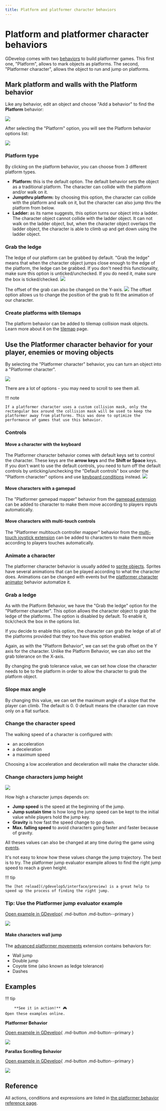 ```yaml
---
title: Platform and platformer character behaviors
---
```

# Platform and platformer character behaviors

GDevelop comes with two [behaviors](/gdevelop5/behaviors) to build platformer games. This first one, "Platform", allows to mark objects as platforms. The second, "Platformer character", allows the object to run and jump on platforms.

## Mark platform and walls with the Platform behavior

Like any behavior, edit an object and choose "Add a behavior" to find the **Platform** behavior:

![](/gdevelop5/behaviors/platformer/pasted/20230304-152923.png)

After selecting the "Platform" option, you will see the Platform behavior options list:

![](/gdevelop5/behaviors/platformer/pasted/20230304-153031.png)

### Platform type

By clicking on the platform behavior, you can choose from 3 different platform types.

* **Platform:** this is the default option. The default behavior sets the object as a traditional platform. The character can collide with the platform and/or walk on it.
* **Jumpthru platform:** by choosing this option, the character can collide with the platform and walk on it, but the character can also jump thru the platform from below.
* **Ladder:** as its name suggests, this option turns our object into a ladder. The character object cannot collide with the ladder object. It can not walk on the ladder object, but, when the character object overlaps the ladder object, the character is able to climb up and get down using the ladder object.

### Grab the ledge
The ledge of our platform can be grabbed by default.  "Grab the ledge" means that when the character object jumps close enough to the edge of the platform, the ledge can be grabbed. If you don't need this functionality, make sure this option is unticked/unchecked. If you do need it, make sure the box is ticked/checked.
![](/gdevelop5/behaviors/ledges-canbe-grabbed-option.png)

The offset of the grab can also be changed on the Y-axis.
![](/gdevelop5/behaviors/grab-offset-option.png)
The offset option allows us to change the position of the grab to fit the animation of our character.

### Create platforms with tilemaps

The platform behavior can be added to tilemap collision mask objects. Learn more about it on the [tilemap](/gdevelop5/objects/tilemap#handle_collisions) page.


## Use the Platformer character behavior for your player, enemies or moving objects

By selecting the "Platformer character" behavior, you can turn an object into a "Platformer character".

![](/gdevelop5/behaviors/platformer/pasted/20230304-153154.png)

There are a lot of options - you may need to scroll to see them all.

!!! note

    If a platformer character uses a custom collision mask, only the rectangular box around the collision mask will be used to keep the platformer away from platforms. This was done to optimize the performance of games that use this behavior.

### Controls

#### Move a character with the keyboard

The Platformer character behavior comes with default keys set to control the character. These keys are the **arrow keys** and the **Shift or Space** keys. If you don't want to use the default controls, you need to turn off the default controls by unticking/unchecking the "Default controls" box under the "Platform character" options and use [keyboard conditions](/gdevelop5/all-features/keyboard) instead.
![](/gdevelop5/behaviors/platformer-defaultcontrols-box.png)

#### Move characters with a gamepad

The "Platformer gamepad mapper" behavior from the [gamepad extension](/gdevelop5/all-features/gamepad) can be added to character to make them move according to players inputs automatically.

#### Move characters with multi-touch controls

The "Platformer multitouch controller mapper" behavior from the [multi-touch joystick extension](/gdevelop5/objects/multitouch-joystick) can be added to characters to make them move according to players touches automatically.

### Animate a character

The platformer character behavior is usually added to [sprite objects](/gdevelop5/objects/sprite). Sprites have several animations that can be played according to what the character does. Animations can be changed with events but the [platformer character animator](/gdevelop5/extensions/platformer-character-animator/reference) behavior automatize it.

### Grab a ledge

As with the Platform Behavior, we have the "Grab the ledge" option for the "Platformer character". This option allows the character object to grab the ledge of the platforms. The option is disabled by default. To enable it, tick/check the box in the options list.

If you decide to enable this option, the character can grab the ledge of all of the platforms provided that they too have this option enabled.

Again, as with the "Platform Behavior", we can set the grab offset on the Y axis for the character. Unlike the Platform Behavior, we can also set the grab tolerance on the X-axis.

By changing the grab tolerance value, we can set how close the character needs to be to the platform in order to allow the character to grab the platform object.

### Slope max angle

By changing this value, we can set the maximum angle of a slope that the player can climb. The default is 0. 0 default means the character can move only on a flat surface.

### Change the character speed

The walking speed of a character is configured with:

- an acceleration
- a deceleration
- a maximum speed

Choosing a low acceleration and deceleration will make the character slide.

### Change characters jump height

![](/gdevelop5/behaviors/platformer/pasted/20230304-153334.png)

How high a character jumps depends on:

- **Jump speed** is the speed at the beginning of the jump.
- **Jump sustain time** is how long the jump speed can be kept to the initial value while players hold the jump key.
- **Gravity** is how fast the speed change to go down.
- **Max. falling speed** to avoid characters going faster and faster because of gravity.

All theses values can also be changed at any time during the game using [events](/gdevelop5/events).

It's not easy to know how these values change the jump trajectory. The best is to try. The platformer jump evaluator example allows to find the right jump speed to reach a given height.

!!! tip

    The [hot reload](/gdevelop5/interface/preview) is a great help to speed up the process of finding the right jump.

### Tip: Use the Platformer jump evaluator example

[Open example in GDevelop](https://editor.gdevelop.io/?project=example://platformer-jump-evaluator){ .md-button .md-button--primary }

[![](/gdevelop5/behaviors/platformer-jump-evaluator.png)](https://editor.gdevelop.io/?project=example://platformer-jump-evaluator)

####  Make characters wall jump

The [advanced platformer movements](/gdevelop5/extensions/advanced-jump/reference) extension contains behaviors for:

* Wall jump
* Double jump
* Coyote time (also known as ledge tolerance)
* Dashes

## Examples

!!! tip

        **See it in action!** 🎮
    Open these examples online.

**Platformer Behavior**

[Open example in GDevelop](https://editor.gdevelop.io/?project=example://platformer){ .md-button .md-button--primary }

[![](/gdevelop5/behaviors/platformer-example.png)](https://editor.gdevelop.io/?project=example://platformer)




**Parallax Scrolling Behavior**

[Open example in GDevelop](https://editor.gdevelop.io/?project=example://parallax-scrolling){ .md-button .md-button--primary }

[![](/gdevelop5/behaviors/parallaxscrollingbehavior.png)](https://editor.gdevelop.io/?project=example://parallax-scrolling)

## Reference

All actions, conditions and expressions are listed in [the platformer behavior reference page](/gdevelop5/all-features/platform-behavior/reference/).